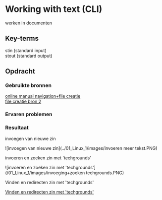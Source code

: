 # Working with text (CLI)
werken in documenten

## Key-terms
stin (standard input)  
stout (standard output)  

	
## Opdracht
### Gebruikte bronnen
[online manual navigation+file creatie](https://www.pluralsight.com/guides/beginner-linux-navigation-manual)  
[file creatie bron 2](https://monovm.com/blog/how-to-create-a-text-file-in-linux/)  

### Ervaren problemen


### Resultaat
invoegen van nieuwe zin


![invoegen van nieuwe zin](../01_Linux_1/images/invoeren meer tekst.PNG)  

invoeren en zoeken zin met 'techgrounds'

![invoeren en zoeken zin met 'techgrounds'](/01_Linux_1/images/invoeging+zoeken techgrounds.PNG)  

Vinden en redirecten zin met 'techgrounds'

[Vinden en redirecten zin met 'techgrounds'](/01_Linux_1/images/redirect.png)
